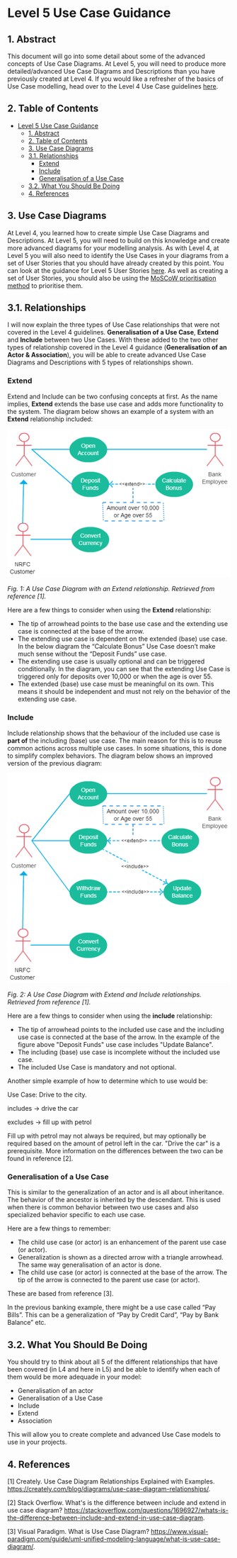 # Level 5 Use Case Guidance

## 1. Abstract

This document will go into some detail about some of the advanced concepts of Use Case Diagrams. At Level 5, you will need to produce more detailed/advanced Use Case Diagrams and Descriptions than you have previously created at Level 4.
If you would like a refresher of the basics of Use Case modelling, head over to the Level 4 Use Case guidelines [here](../level4/level_4_use_case_guidance.md).

## 2. Table of Contents

- [Level 5 Use Case Guidance](#level-5-use-case-guidance)
  - [1. Abstract](#1-abstract)
  - [2. Table of Contents](#2-table-of-contents)
  - [3. Use Case Diagrams](#3-use-case-diagrams)
  - [3.1. Relationships](#31-relationships)
    - [Extend](#extend)
    - [Include](#include)
    - [Generalisation of a Use Case](#generalisation-of-a-use-case)
  - [3.2. What You Should Be Doing](#32-what-you-should-be-doing)
  - [4. References](#4-references)
  
## 3. Use Case Diagrams

At Level 4, you learned how to create simple Use Case Diagrams and Descriptions. At Level 5, you will need to build on this knowledge and create more advanced diagrams for your modelling analysis.
As with Level 4, at Level 5 you will also need to identify the Use Cases in your diagrams from a set of User Stories that you should have already created by this point. You can look at the guidance for Level 5 User Stories [here](level-5-user-stories.md).
As well as creating a set of User Stories, you should also be using the [MoSCoW prioritisation method](moscow_prioritisation_method.md) to prioritise them.

## 3.1. Relationships

I will now explain the three types of Use Case relationships that were not covered in the Level 4 guidelines. **Generalisation of a Use Case**, **Extend** and **Include** between two Use Cases. With these added to the two other types of relationship covered in the Level 4 guidance (**Generalisation of an Actor & Association**), you will be able to create advanced Use Case Diagrams and Descriptions with 5 types of relationships shown.

### Extend

Extend and Include can be two confusing concepts at first. As the name implies, **Extend** extends the base use case and adds more functionality to the system. The diagram below shows an example of a system with an **Extend** relationship included:

![A Use Case Diagram with Extend relationship](../images/extend.png)

*Fig. 1: A Use Case Diagram with an Extend relationship. Retrieved from reference [1].*

Here are a few things to consider when using the **Extend** relationship:

- The tip of arrowhead points to the base use case and the extending use case is connected at the base of the arrow.
- The extending use case is dependent on the extended (base) use case. In the below diagram the “Calculate Bonus” Use Case doesn’t make much sense without the “Deposit Funds” use case.
- The extending use case is usually optional and can be triggered conditionally. In the diagram, you can see that the extending Use Case is triggered only for deposits over 10,000 or when the age is over 55.
- The extended (base) use case must be meaningful on its own. This means it should be independent and must not rely on the behavior of the extending use case.

### Include

Include relationship shows that the behaviour of the included use case is **part of** the including (base) use case. The main reason for this is to reuse common actions across multiple use cases. In some situations, this is done to simplify complex behaviors. The diagram below shows an improved version of the previous diagram:

![A Use Case Diagram with Extend relationship](../images/include.png)

*Fig. 2: A Use Case Diagram with Extend and Include relationships. Retrieved from reference [1].*

Here are a few things to consider when using the **include** relationship:

- The tip of arrowhead points to the included use case and the including use case is connected at the base of the arrow. In the example of the figure above "Deposit Funds" use case includes "Update Balance".
- The including (base) use case is incomplete without the included use case.
- The included Use Case is mandatory and not optional.

Another simple example of how to determine which to use would be:

Use Case: Drive to the city.

includes -> drive the car

excludes -> fill up with petrol

Fill up with petrol may not always be required, but may optionally be required based on the amount of petrol left in the car. "Drive the car" is a prerequisite.
More information on the differences between the two can be found in reference [2].

### Generalisation of a Use Case

This is similar to the generalization of an actor and is all about inheritance. The behavior of the ancestor is inherited by the descendant. This is used when there is common behavior between two use cases and also specialized behavior specific to each use case.

Here are a few things to remember:

- The child use case (or actor) is an enhancement of the parent use case (or actor).
- Generalization is shown as a directed arrow with a triangle arrowhead. The same way generalisation of an actor is done.
- The child use case (or actor) is connected at the base of the arrow. The tip of the arrow is connected to the parent use case (or actor).

These are based from reference [3].

In the previous banking example, there might be a use case called “Pay Bills”. This can be a generalization of “Pay by Credit Card”, “Pay by Bank Balance” etc.

## 3.2. What You Should Be Doing

You should try to think about all 5 of the different relationships that have been covered (in L4 and here in L5) and be able to identify when each of them would be more adequade in your model:

- Generalisation of an actor
- Generalisation of a Use Case
- Include
- Extend
- Association

This will allow you to create complete and advanced Use Case models to use in your projects.

## 4. References

[1] Creately. Use Case Diagram Relationships Explained with Examples. <https://creately.com/blog/diagrams/use-case-diagram-relationships/>.

[2] Stack Overflow. What's is the difference between include and extend in use case diagram? <https://stackoverflow.com/questions/1696927/whats-is-the-difference-between-include-and-extend-in-use-case-diagram>.

[3] Visual Paradigm. What is Use Case Diagram? <https://www.visual-paradigm.com/guide/uml-unified-modeling-language/what-is-use-case-diagram/>.

